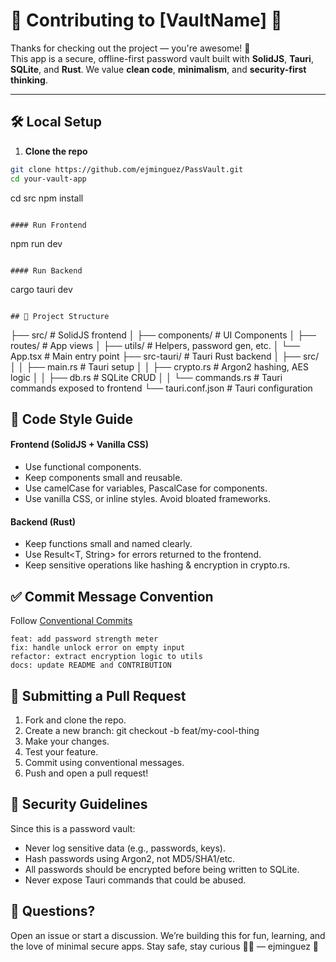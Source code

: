 # 🤝 Contributing to [VaultName] 🔐

Thanks for checking out the project — you're awesome! 🎉  
This app is a secure, offline-first password vault built with **SolidJS**, **Tauri**, **SQLite**, and **Rust**. We value **clean code**, **minimalism**, and **security-first thinking**.

---


## 🛠️ Local Setup

1. **Clone the repo**

```bash
git clone https://github.com/ejminguez/PassVault.git
cd your-vault-app


```
cd src
npm install
```

#### Run Frontend
```
npm run dev
```

#### Run Backend
```
cargo tauri dev
```

## 🧱 Project Structure
```
├── src/                # SolidJS frontend
│   ├── components/     # UI Components
│   ├── routes/         # App views
│   ├── utils/          # Helpers, password gen, etc.
│   └── App.tsx         # Main entry point
├── src-tauri/          # Tauri Rust backend
│   ├── src/
│   │   ├── main.rs     # Tauri setup
│   │   ├── crypto.rs   # Argon2 hashing, AES logic
│   │   ├── db.rs       # SQLite CRUD
│   │   └── commands.rs # Tauri commands exposed to frontend
└── tauri.conf.json     # Tauri configuration


## 🎨 Code Style Guide
#### Frontend (SolidJS + Vanilla CSS)
- Use functional components.
- Keep components small and reusable.
- Use camelCase for variables, PascalCase for components.
- Use vanilla CSS, or inline styles. Avoid bloated frameworks.

#### Backend (Rust)
- Keep functions small and named clearly.
- Use Result<T, String> for errors returned to the frontend.
- Keep sensitive operations like hashing & encryption in crypto.rs.

## ✅ Commit Message Convention
Follow [Conventional Commits](https://www.conventionalcommits.org/en/v1.0.0/) 
```
feat: add password strength meter
fix: handle unlock error on empty input
refactor: extract encryption logic to utils
docs: update README and CONTRIBUTION
```

## 🧪 Submitting a Pull Request
1. Fork and clone the repo.
2. Create a new branch: git checkout -b feat/my-cool-thing
3. Make your changes.
4. Test your feature.
5. Commit using conventional messages.
6. Push and open a pull request!

## 🔐 Security Guidelines
Since this is a password vault:
- Never log sensitive data (e.g., passwords, keys).
- Hash passwords using Argon2, not MD5/SHA1/etc.
- All passwords should be encrypted before being written to SQLite.
- Never expose Tauri commands that could be abused.

## 💬 Questions?
Open an issue or start a discussion. We’re building this for fun, learning, and the love of minimal secure apps.
Stay safe, stay curious 🧠✨
— ejminguez 🔐
